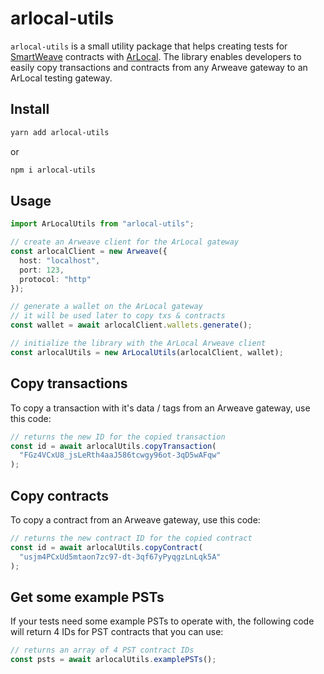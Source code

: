 # arlocal-utils

`arlocal-utils` is a small utility package that helps creating tests for [SmartWeave](https://github.com/ArweaveTeam/SmartWeave) contracts with [ArLocal](https://github.com/textury/arlocal). The library enables developers to easily copy transactions and contracts from any Arweave gateway to an ArLocal testing gateway.

## Install

```sh
yarn add arlocal-utils
```

or

```sh
npm i arlocal-utils
```

## Usage

```ts
import ArLocalUtils from "arlocal-utils";

// create an Arweave client for the ArLocal gateway
const arlocalClient = new Arweave({
  host: "localhost",
  port: 123,
  protocol: "http"
});

// generate a wallet on the ArLocal gateway
// it will be used later to copy txs & contracts
const wallet = await arlocalClient.wallets.generate();

// initialize the library with the ArLocal Arweave client
const arlocalUtils = new ArLocalUtils(arlocalClient, wallet);
```

## Copy transactions

To copy a transaction with it's data / tags from an Arweave gateway, use this code:

```ts
// returns the new ID for the copied transaction
const id = await arlocalUtils.copyTransaction(
  "FGz4VCxU8_jsLeRth4aaJ586tcwgy96ot-3qD5wAFqw"
);
```

## Copy contracts

To copy a contract from an Arweave gateway, use this code:

```ts
// returns the new contract ID for the copied contract
const id = await arlocalUtils.copyContract(
  "usjm4PCxUd5mtaon7zc97-dt-3qf67yPyqgzLnLqk5A"
);
```

## Get some example PSTs

If your tests need some example PSTs to operate with, the following code will return 4 IDs for PST contracts that you can use:

```ts
// returns an array of 4 PST contract IDs
const psts = await arlocalUtils.examplePSTs();
```
